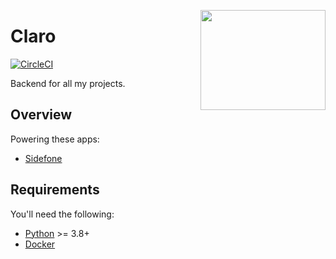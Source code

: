 <a href='https://github.com/jkrclaro/claro'><img src='https://github.com/jkrclaro/claro/blob/master/src/server/static/img/logo.png' align='right' width='200' height='160' /></a>

# Claro
[![CircleCI](https://circleci.com/gh/jkrclaro/claro.svg?style=svg)](https://circleci.com/gh/jkrclaro/claro)

Backend for all my projects.

## Overview

Powering these apps:
- [Sidefone](https://www.sidefone.com)

## Requirements

You'll need the following:

- [Python](https://www.python.org/) >= 3.8+
- [Docker](https://www.docker.com/)